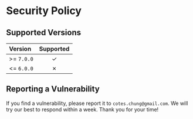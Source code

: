 # Security Policy

## Supported Versions

| Version    | Supported |
| :--------- | :-------: |
| >= `7.0.0` |     ✓     |
| <= `6.0.0` |     ✗     |

## Reporting a Vulnerability

If you find a vulnerability, please report it to `cotes.chung@gmail.com`.
We will try our best to respond within a week. Thank you for your time!
